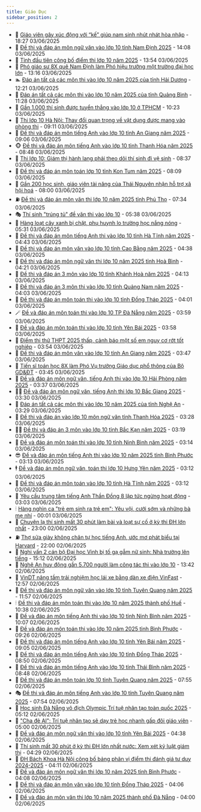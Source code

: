 ```yaml
---
title: Giáo Dục
sidebar_position: 2
---
```


<!-- dantri-giao-duc:START -->
- 🤡 [Giáo viên gây xúc động với “kế” giúp nam sinh nhút nhát hòa nhập](https://dantri.com.vn/giao-duc/giao-vien-gay-xuc-dong-voi-ke-giup-nam-sinh-nhut-nhat-hoa-nhap-20250603091349211.htm) - 18:27 03/06/2025
- 🗽 [Đề thi và đáp án môn ngữ văn vào lớp 10 tỉnh Nam Định 2025](https://dantri.com.vn/giao-duc/de-thi-va-dap-an-mon-ngu-van-vao-lop-10-tinh-nam-dinh-2025-20250602223841036.htm) - 14:08 03/06/2025
- 🚦 [Tỉnh đầu tiên công bố điểm thi lớp 10 năm 2025](https://dantri.com.vn/giao-duc/tinh-dau-tien-cong-bo-diem-thi-lop-10-nam-2025-20250603205241847.htm) - 13:54 03/06/2025
- 🌋 [Phó giáo sư 8X quê Nam Định làm Phó hiệu trưởng một trường đại học lớn](https://dantri.com.vn/giao-duc/pho-giao-su-8x-que-nam-dinh-lam-pho-hieu-truong-mot-truong-dai-hoc-lon-20250603201224377.htm) - 13:16 03/06/2025
- 🏊 [Đáp án tất cả các môn thi vào lớp 10 năm 2025 của tỉnh Hải Dương](https://dantri.com.vn/giao-duc/dap-an-tat-ca-cac-mon-thi-vao-lop-10-nam-2025-cua-tinh-hai-duong-20250602141628966.htm) - 12:21 03/06/2025
- 🎃 [Đáp án tất cả các môn thi vào lớp 10 năm 2025 của tỉnh Quảng Bình](https://dantri.com.vn/giao-duc/dap-an-tat-ca-cac-mon-thi-vao-lop-10-nam-2025-cua-tinh-quang-binh-20250602180218813.htm) - 11:28 03/06/2025
- 💄 [Gần 1.000 thí sinh được tuyển thẳng vào lớp 10 ở TPHCM](https://dantri.com.vn/giao-duc/gan-1000-thi-sinh-duoc-tuyen-thang-vao-lop-10-o-tphcm-20250603171905668.htm) - 10:23 03/06/2025
- 🦅 [Thi lớp 10 Hà Nội: Thay đổi quan trọng về vật dụng được mang vào phòng thi](https://dantri.com.vn/giao-duc/thi-lop-10-ha-noi-thay-doi-quan-trong-ve-vat-dung-duoc-mang-vao-phong-thi-20250603160502036.htm) - 09:11 03/06/2025
- 🚦 [Đề thi và đáp án môn tiếng Anh vào lớp 10 tỉnh An Giang năm 2025](https://dantri.com.vn/giao-duc/de-thi-va-dap-an-mon-tieng-anh-vao-lop-10-tinh-an-giang-nam-2025-20250602234647998.htm) - 09:06 03/06/2025
- 🐵 [Đề thi và đáp án môn tiếng Anh vào lớp 10 tỉnh Thanh Hóa năm 2025](https://dantri.com.vn/giao-duc/de-thi-va-dap-an-mon-tieng-anh-vao-lop-10-tinh-thanh-hoa-nam-2025-20250602230226083.htm) - 08:48 03/06/2025
- 🐘 [Thi lớp 10: Giám thị hành lang phải theo dõi thí sinh đi vệ sinh](https://dantri.com.vn/giao-duc/thi-lop-10-giam-thi-hanh-lang-phai-theo-doi-thi-sinh-di-ve-sinh-20250603152851029.htm) - 08:37 03/06/2025
- 🦏 [Đề thi và đáp án môn toán lớp 10 tỉnh Kon Tum năm 2025](https://dantri.com.vn/giao-duc/de-thi-va-dap-an-mon-toan-lop-10-tinh-kon-tum-nam-2025-20250601215703859.htm) - 08:09 03/06/2025
- 💼 [Gần 200 học sinh, giáo viên tài năng của Thái Nguyên nhận hỗ trợ xã hội hoá](https://dantri.com.vn/giao-duc/gan-200-hoc-sinh-giao-vien-tai-nang-cua-thai-nguyen-nhan-ho-tro-xa-hoi-hoa-20250603133820555.htm) - 08:00 03/06/2025
- ⛽️ [Đề thi và đáp án môn văn thi lớp 10 năm 2025 tỉnh Phú Thọ](https://dantri.com.vn/giao-duc/de-thi-va-dap-an-mon-van-thi-lop-10-nam-2025-tinh-phu-tho-20250603112553558.htm) - 07:34 03/06/2025
- 🎭 [Thí sinh &quot;trúng tủ&quot; đề văn thi vào lớp 10](https://dantri.com.vn/giao-duc/thi-sinh-trung-tu-de-van-thi-vao-lop-10-20250603122409058.htm) - 05:38 03/06/2025
- 🎃 [Hàng loạt cây xanh bị chặt, phụ huynh lo trường học nắng nóng](https://dantri.com.vn/giao-duc/hang-loat-cay-xanh-bi-chat-phu-huynh-lo-truong-hoc-nang-nong-20250603120141539.htm) - 05:31 03/06/2025
- 🚀 [Đề thi và đáp án môn tiếng Anh thi vào lớp 10 tỉnh Hà Tĩnh năm 2025](https://dantri.com.vn/giao-duc/de-thi-va-dap-an-mon-tieng-anh-thi-vao-lop-10-tinh-ha-tinh-nam-2025-20250602232325443.htm) - 04:43 03/06/2025
- 👀 [Đề thi và đáp án môn văn vào lớp 10 tỉnh Cao Bằng năm 2025](https://dantri.com.vn/giao-duc/de-thi-va-dap-an-mon-van-vao-lop-10-tinh-cao-bang-nam-2025-20250602235925525.htm) - 04:38 03/06/2025
- 🌝 [Đề thi và đáp án môn ngữ văn thi lớp 10 năm 2025 tỉnh Hoà Bình](https://dantri.com.vn/giao-duc/de-thi-va-dap-an-mon-ngu-van-thi-lop-10-nam-2025-tinh-hoa-binh-20250603071342555.htm) - 04:21 03/06/2025
- 🤗 [Đề thi và đáp án 3 môn vào lớp 10 tỉnh Khánh Hoà năm 2025](https://dantri.com.vn/giao-duc/de-thi-va-dap-an-3-mon-vao-lop-10-tinh-khanh-hoa-nam-2025-20250602223105458.htm) - 04:13 03/06/2025
- 🦄 [Đề thi và đáp án 3 môn thi vào lớp 10 tỉnh Quảng Nam năm 2025](https://dantri.com.vn/giao-duc/de-thi-va-dap-an-3-mon-thi-vao-lop-10-tinh-quang-nam-nam-2025-20250603105948583.htm) - 04:03 03/06/2025
- 🦍 [Đề thi và đáp án môn toán thi vào lớp 10 tỉnh Đồng Tháp 2025](https://dantri.com.vn/giao-duc/de-thi-va-dap-an-mon-toan-thi-vao-lop-10-tinh-dong-thap-2025-20250602161626050.htm) - 04:01 03/06/2025
- 🪄 [Đề và đáp án môn toán thi vào lớp 10 TP Đà Nẵng năm 2025](https://dantri.com.vn/giao-duc/de-va-dap-an-mon-toan-thi-vao-lop-10-tp-da-nang-nam-2025-20250602143613892.htm) - 03:59 03/06/2025
- 🦆 [Đề và đáp án môn toán thi vào lớp 10 tỉnh Yên Bái 2025](https://dantri.com.vn/giao-duc/de-va-dap-an-mon-toan-thi-vao-lop-10-tinh-yen-bai-2025-20250602161128139.htm) - 03:58 03/06/2025
- 🚀 [Điểm thi thử THPT 2025 thấp, cảnh báo một số em nguy cơ rớt tốt nghiệp](https://dantri.com.vn/giao-duc/diem-thi-thu-thpt-2025-thap-canh-bao-mot-so-em-nguy-co-rot-tot-nghiep-20250603102725705.htm) - 03:54 03/06/2025
- 🦒 [Đề thi và đáp án môn văn vào lớp 10 tỉnh An Giang năm 2025](https://dantri.com.vn/giao-duc/de-thi-va-dap-an-mon-van-vao-lop-10-tinh-an-giang-nam-2025-20250602234116250.htm) - 03:47 03/06/2025
- 🤡 [Tiến sĩ toán học 8X làm Phó Vụ trưởng Giáo dục phổ thông của Bộ GD&amp;ĐT](https://dantri.com.vn/giao-duc/tien-si-toan-hoc-8x-lam-pho-vu-truong-giao-duc-pho-thong-cua-bo-gddt-20250603103556592.htm) - 03:45 03/06/2025
- 🤔 [Đề và đáp án môn ngữ văn, tiếng Anh thi vào lớp 10 Hải Phòng năm 2025](https://dantri.com.vn/giao-duc/de-va-dap-an-mon-ngu-van-tieng-anh-thi-vao-lop-10-hai-phong-nam-2025-20250603084527525.htm) - 03:37 03/06/2025
- 🧑‍💻 [Đề và đáp án môn ngữ văn, tiếng Anh thi lớp 10 Bắc Giang 2025](https://dantri.com.vn/giao-duc/de-va-dap-an-mon-ngu-van-tieng-anh-thi-lop-10-bac-giang-2025-20250602214633711.htm) - 03:30 03/06/2025
- 🤡 [Đáp án tất cả các môn thi vào lớp 10 năm 2025 của tỉnh Nghệ An](https://dantri.com.vn/giao-duc/dap-an-tat-ca-cac-mon-thi-vao-lop-10-nam-2025-cua-tinh-nghe-an-20250602153319575.htm) - 03:29 03/06/2025
- 🧠 [Đề thi và đáp án vào lớp 10 môn ngữ văn tỉnh Thanh Hóa 2025](https://dantri.com.vn/giao-duc/de-thi-va-dap-an-vao-lop-10-mon-ngu-van-tinh-thanh-hoa-2025-20250602225331762.htm) - 03:28 03/06/2025
- 🧑‍💻 [Đề thi và đáp án 3 môn vào lớp 10 tỉnh Bắc Kạn năm 2025](https://dantri.com.vn/giao-duc/de-thi-va-dap-an-3-mon-vao-lop-10-tinh-bac-kan-nam-2025-20250602222058807.htm) - 03:19 03/06/2025
- 🧠 [Đề và đáp án môn toán thi vào lớp 10 tỉnh Ninh Bình năm 2025](https://dantri.com.vn/giao-duc/de-va-dap-an-mon-toan-thi-vao-lop-10-tinh-ninh-binh-nam-2025-20250602145738667.htm) - 03:14 03/06/2025
- 😎 [Đề và đáp án môn tiếng Anh thi vào lớp 10 năm 2025 tỉnh Bình Phước](https://dantri.com.vn/giao-duc/de-va-dap-an-mon-tieng-anh-thi-vao-lop-10-nam-2025-tinh-binh-phuoc-20250602141422679.htm) - 03:13 03/06/2025
- 🕴 [Đề và đáp án môn ngữ văn, toán thi lớp 10 Hưng Yên năm 2025](https://dantri.com.vn/giao-duc/de-va-dap-an-mon-ngu-van-toan-thi-lop-10-hung-yen-nam-2025-20250602214031844.htm) - 03:12 03/06/2025
- 🧠 [Đề thi và đáp án môn toán vào lớp 10 tỉnh Hà Tĩnh năm 2025](https://dantri.com.vn/giao-duc/de-thi-va-dap-an-mon-toan-vao-lop-10-tinh-ha-tinh-nam-2025-20250602232657103.htm) - 03:12 03/06/2025
- 🚀 [Yêu cầu trung tâm tiếng Anh Thần Đồng 8 lập tức ngừng hoạt động](https://dantri.com.vn/giao-duc/yeu-cau-trung-tam-tieng-anh-than-dong-8-lap-tuc-ngung-hoat-dong-20250603095944843.htm) - 03:03 03/06/2025
- 🕯 [Hàng nghìn ca &quot;trẻ em sinh ra trẻ em&quot;: Yêu vội, cưới sớm và những bà mẹ nhí](https://dantri.com.vn/giao-duc/hang-nghin-ca-tre-em-sinh-ra-tre-em-yeu-voi-cuoi-som-va-nhung-ba-me-nhi-20250603065247123.htm) - 00:01 03/06/2025
- 🧰 [Chuyện lạ thí sinh mất 30 phút làm bài và loạt sự cố ở kỳ thi ĐH lớn nhất](https://dantri.com.vn/giao-duc/chuyen-la-thi-sinh-mat-30-phut-lam-bai-va-loat-su-co-o-ky-thi-dh-lon-nhat-20250602182730724.htm) - 23:00 02/06/2025
- ⛽️ [Thợ sửa giày không chân tự học tiếng Anh, ước mơ phát biểu tại Harvard](https://dantri.com.vn/giao-duc/tho-sua-giay-khong-chan-tu-hoc-tieng-anh-uoc-mo-phat-bieu-tai-harvard-20250602115101269.htm) - 22:00 02/06/2025
- 🤖 [Nghi vấn 2 cán bộ Đại học Vinh bị tố gạ gẫm nữ sinh: Nhà trường lên tiếng](https://dantri.com.vn/giao-duc/nghi-van-2-can-bo-dai-hoc-vinh-bi-to-ga-gam-nu-sinh-nha-truong-len-tieng-20250602212003258.htm) - 15:12 02/06/2025
- 🦍 [Nghệ An huy động gần 5.700 người làm công tác thi vào lớp 10](https://dantri.com.vn/giao-duc/nghe-an-huy-dong-gan-5700-nguoi-lam-cong-tac-thi-vao-lop-10-20250602185404861.htm) - 13:42 02/06/2025
- 🐘 [VinDT nâng tầm trải nghiệm học lái xe bằng dàn xe điện VinFast](https://dantri.com.vn/giao-duc/vindt-nang-tam-trai-nghiem-hoc-lai-xe-bang-dan-xe-dien-vinfast-20250602195527715.htm) - 12:57 02/06/2025
- 🌊 [Đề thi và đáp án môn ngữ văn vào lớp 10 tỉnh Tuyên Quang năm 2025](https://dantri.com.vn/giao-duc/de-thi-va-dap-an-mon-ngu-van-vao-lop-10-tinh-tuyen-quang-nam-2025-20250602152043803.htm) - 11:57 02/06/2025
- 🕯 [Đề thi và đáp án môn toán thi vào lớp 10 năm 2025 thành phố Huế](https://dantri.com.vn/giao-duc/de-thi-va-dap-an-mon-toan-thi-vao-lop-10-nam-2025-thanh-pho-hue-20250601203140944.htm) - 10:38 02/06/2025
- 🐎 [Đề và đáp án môn tiếng Anh thi vào lớp 10 tỉnh Ninh Bình năm 2025](https://dantri.com.vn/giao-duc/de-va-dap-an-mon-tieng-anh-thi-vao-lop-10-tinh-ninh-binh-nam-2025-20250602145210791.htm) - 10:07 02/06/2025
- 🐻 [Đề và đáp án môn toán thi vào lớp 10 năm 2025 tỉnh Bình Phước](https://dantri.com.vn/giao-duc/de-va-dap-an-mon-toan-thi-vao-lop-10-nam-2025-tinh-binh-phuoc-20250602140759268.htm) - 09:26 02/06/2025
- 🐎 [Đề thi và đáp án môn tiếng Anh vào lớp 10 tỉnh Yên Bái năm 2025](https://dantri.com.vn/giao-duc/de-thi-va-dap-an-mon-tieng-anh-vao-lop-10-tinh-yen-bai-nam-2025-20250601202212555.htm) - 09:05 02/06/2025
- 🫣 [Đề thi và đáp án môn tiếng Anh vào lớp 10 tỉnh Đồng Tháp 2025](https://dantri.com.vn/giao-duc/de-thi-va-dap-an-mon-tieng-anh-vao-lop-10-tinh-dong-thap-2025-20250601222605224.htm) - 08:50 02/06/2025
- 🤭 [Đề thi và đáp án môn tiếng Anh vào lớp 10 tỉnh Thái Bình năm 2025](https://dantri.com.vn/giao-duc/de-thi-va-dap-an-mon-tieng-anh-vao-lop-10-tinh-thai-binh-nam-2025-20250602150133251.htm) - 08:48 02/06/2025
- 🥳 [Đề thi và đáp án môn toán lớp 10 tỉnh Tuyên Quang năm 2025](https://dantri.com.vn/giao-duc/de-thi-va-dap-an-mon-toan-lop-10-tinh-tuyen-quang-nam-2025-20250602094937886.htm) - 07:55 02/06/2025
- 🎭 [Đề thi và đáp án môn tiếng Anh vào lớp 10 tỉnh Tuyên Quang năm 2025](https://dantri.com.vn/giao-duc/de-thi-va-dap-an-mon-tieng-anh-vao-lop-10-tinh-tuyen-quang-nam-2025-20250602094105898.htm) - 07:54 02/06/2025
- 🥸 [Học sinh Đà Nẵng vô địch Olympic Trí tuệ nhân tạo toàn quốc 2025](https://dantri.com.vn/giao-duc/hoc-sinh-da-nang-vo-dich-olympic-tri-tue-nhan-tao-toan-quoc-2025-20250602120026209.htm) - 05:12 02/06/2025
- 🦣 [&quot;Cha đẻ AI&quot;: Trí tuệ nhân tạo sẽ dạy trẻ học nhanh gấp đôi giáo viên](https://dantri.com.vn/giao-duc/cha-de-ai-tri-tue-nhan-tao-se-day-tre-hoc-nhanh-gap-doi-giao-vien-20250527205857616.htm) - 05:00 02/06/2025
- 🤔 [Đề và đáp án môn ngữ văn thi vào lớp 10 tỉnh Yên Bái 2025](https://dantri.com.vn/giao-duc/de-va-dap-an-mon-ngu-van-thi-vao-lop-10-tinh-yen-bai-2025-20250601203354327.htm) - 04:38 02/06/2025
- 🦣 [Thí sinh mất 30 phút ở kỳ thi ĐH lớn nhất nước: Xem xét kỷ luật giám thị](https://dantri.com.vn/giao-duc/thi-sinh-mat-30-phut-o-ky-thi-dh-lon-nhat-nuoc-xem-xet-ky-luat-giam-thi-20250602112004007.htm) - 04:29 02/06/2025
- 🐲 [ĐH Bách Khoa Hà Nội công bố bảng phân vị điểm thi đánh giá tư duy 2024-2025](https://dantri.com.vn/giao-duc/dh-bach-khoa-ha-noi-cong-bo-bang-phan-vi-diem-thi-danh-gia-tu-duy-2024-2025-20250602110523369.htm) - 04:11 02/06/2025
- 🔭 [Đề và đáp án môn ngữ văn thi lớp 10 năm 2025 tỉnh Bình Phước](https://dantri.com.vn/giao-duc/de-va-dap-an-mon-ngu-van-thi-lop-10-nam-2025-tinh-binh-phuoc-20250602110447259.htm) - 04:08 02/06/2025
- 🥷 [Đề thi và đáp án môn văn vào lớp 10 tỉnh Đồng Tháp 2025](https://dantri.com.vn/giao-duc/de-thi-va-dap-an-mon-van-vao-lop-10-tinh-dong-thap-2025-20250601222314710.htm) - 04:06 02/06/2025
- 🎊 [Đề và đáp án môn văn thi lớp 10 năm 2025 thành phố Đà Nẵng](https://dantri.com.vn/giao-duc/de-va-dap-an-mon-van-thi-lop-10-nam-2025-thanh-pho-da-nang-20250602094833598.htm) - 04:00 02/06/2025<!-- dantri-giao-duc:END -->
